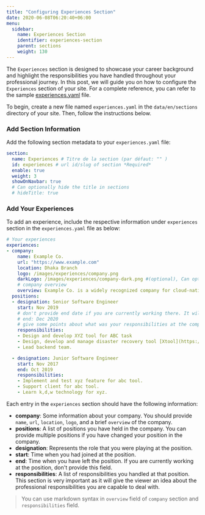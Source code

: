 ```yaml
---
title: "Configuring Experiences Section"
date: 2020-06-08T06:20:40+06:00
menu:
  sidebar:
    name: Experiences Section
    identifier: experiences-section
    parent: sections
    weight: 130
---
```


The `Experiences` section is designed to showcase your career background and highlight the responsibilities you have handled throughout your professional journey. In this post, we will guide you on how to configure the `Experiences` section of your site. For a complete reference, you can refer to the sample [experiences.yaml](https://github.com/hugo-toha/hugo-toha.github.io/blob/main/data/en/sections/experiences.yaml) file.

To begin, create a new file named `experiences.yaml` in the `data/en/sections` directory of your site. Then, follow the instructions below.

### Add Section Information

Add the following section metadata to your `experiences.yaml` file:

```yaml
section:
  name: Experiences # Titre de la section (par défaut: "" )
  id: experiences # url id/slug of section *Required*
  enable: true
  weight: 3
  showOnNavbar: true
  # Can optionally hide the title in sections
  # hideTitle: true 
```

### Add Your Experiences

To add an experience, include the respective information under `experiences` section in the `experiences.yaml` file as below:

```yaml
# Your experiences
experiences:
- company:
    name: Example Co.
    url: "https://www.example.com"
    location: Dhaka Branch
    logo: /images/experiences/company.png
    darkLogo: /images/experiences/company-dark.png #(optional), Can optionally show a different logo for dark theme
    # company overview
    overview: Example Co. is a widely recognized company for cloud-native development. It builds tools for Kubernetes.
  positions:
  - designation: Senior Software Engineer
    start: Nov 2019
    # don't provide end date if you are currently working there. It will be replaced by "Present"
    # end: Dec 2020
    # give some points about what was your responsibilities at the company.
    responsibilities:
    - Design and develop XYZ tool for ABC task
    - Design, develop and manage disaster recovery tool [Xtool](https://www.example.com) that backup Kubernetes volumes, databases, and cluster's resource definition.
    - Lead backend team.

  - designation: Junior Software Engineer
    start: Nov 2017
    end: Oct 2019
    responsibilities:
    - Implement and test xyz feature for abc tool.
    - Support client for abc tool.
    - Learn k,d,w technology for xyz.
```

Each entry in the `experiences` section should have the following information:

- **company**: Some information about your company. You should provide `name`, `url`, `location`, `logo`, and a brief `overview` of the company.
- **positions**: A list of positions you have held in the company. You can provide multiple positions if you have changed your position in the company.
- **designation**: Represents the role that you were playing at the position.
- **start**: Time when you had joined at the position.
- **end**: Time when you have left the position. If you are currently working at the position, don't provide this field.
- **responsibilities**: A list of responsibilities you handled at that position. This section is very important as it will give the viewer an idea about the professional responsibilities you are capable to deal with.

> You can use markdown syntax in `overview` field of `company` section and `responsibilities` field.

<!-- {{< vs 2 >}}

The following image shows how the contents of `experiences.yaml` are mapped into the `Experiences` section.

{{< img src="images/experiences.png" >}} -->

